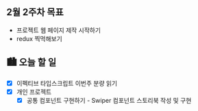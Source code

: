 ## 2월 2주차 목표

- 프로젝트 웹 페이지 제작 시작하기
- redux 찍먹해보기

## 🏙️ 오늘 할 일

- [x] 이펙티브 타입스크립트 이번주 분량 읽기
- [x] 개인 프로젝트
  - [x] 공통 컴포넌트 구현하기 - Swiper 컴포넌트 스토리북 작성 및 구현
